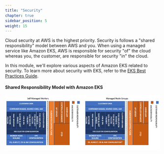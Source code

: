 ```yaml
---
title: "Security"
chapter: true
sidebar_position: 5
weight: 15
---
```


Cloud security at AWS is the highest priority. Security is follows a "shared responsibility" model between AWS and you. When using a managed service like Amazon EKS, AWS is responsible for security "of" the cloud whereas you, the customer, are responsible for security "in" the cloud.

In this module, we'll explore various aspects of Amazon EKS related to security. To learn more about security with EKS, refer to the [EKS Best Practices Guide](https://aws.github.io/aws-eks-best-practices/security/docs/).

#### Shared Responsibility Model with Amazon EKS
![Shared Responsibility](assets/shared-responsibility.jpg)